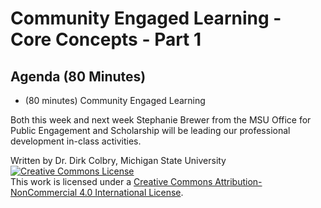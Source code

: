 # Community Engaged Learning - Core Concepts - Part 1

## Agenda (80 Minutes)

- (80 minutes) Community Engaged Learning

Both this week and next week Stephanie Brewer from the MSU Office for Public Engagement and Scholarship will be leading our professional development in-class activities.

Written by Dr. Dirk Colbry, Michigan State University
<a rel="license" href="http://creativecommons.org/licenses/by-nc/4.0/"><img alt="Creative Commons License" style="border-width:0" src="https://i.creativecommons.org/l/by-nc/4.0/88x31.png" /></a><br />This work is licensed under a <a rel="license" href="http://creativecommons.org/licenses/by-nc/4.0/">Creative Commons Attribution-NonCommercial 4.0 International License</a>.
